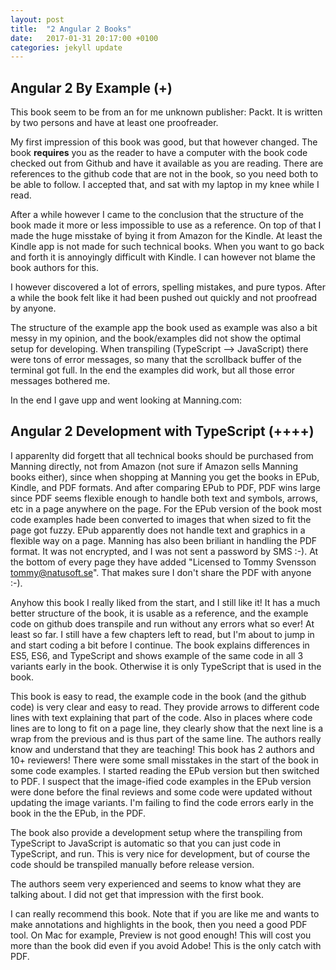 ```yaml
---
layout: post
title:  "2 Angular 2 Books"
date:   2017-01-31 20:17:00 +0100
categories: jekyll update
---
```

## Angular 2 By Example (+)

This book seem to be from an for me unknown publisher: Packt. It is written by two persons and have at least one proofreader. 

My first impression of this book was good, but that however changed. The book **requires** you as the reader to have a computer with the book code checked out from Github and have it available as you are reading. There are references to the github code that are not in the book, so you need both to be able to follow. I accepted that, and sat with my laptop in my knee while I read. 

After a while however I came to the conclusion that the structure of the book made it more or less impossible to use as a reference. On top of that I made the huge misstake of bying it from Amazon for the Kindle. At least the Kindle app is not made for such technical books. When you want to go back and forth it is annoyingly difficult with Kindle. I can however not blame the book authors for this. 

I however discovered a lot of errors, spelling mistakes, and pure typos. After a while the book felt like it had been pushed out quickly and not proofread by anyone. 

The structure of the example app the book used as example was also a bit messy in my opinion, and the book/examples did not show the optimal setup for developing. When transpiling (TypeScript --\> JavaScript) there were tons of error messages, so many that the scrollback buffer of the terminal got full. In the end the examples did work, but all those error messages bothered me. 

In the end I gave upp and went looking at Manning.com:

## Angular 2 Development with TypeScript (++++)

I apparenlty did forgett that all technical books should be purchased from Manning directly, not from Amazon (not sure if Amazon sells Manning books either), since when shopping at Manning you get the books in EPub, Kindle, and PDF formats. And after comparing EPub to PDF, PDF wins large since PDF seems flexible enough to handle both text and symbols, arrows, etc in a page anywhere on the page. For the EPub version of the book most code examples hade been converted to images that when sized to fit the page got fuzzy. EPub apparently does not handle text and graphics in a flexible way on a page. Manning has also been briliant in handling the PDF format. It was not encrypted, and I was not sent a password by SMS :-). At the bottom of every page they have added "Licensed to Tommy Svensson <tommy@natusoft.se>". That makes sure I don't share the PDF with anyone :-). 

Anyhow this book I really liked from the start, and I still like it! It has a much better structure of the book, it is usable as a reference, and the example code on github does transpile and run without any errors what so ever! At least so far. I still have a few chapters left to read, but I'm about to jump in and start coding a bit before I continue. The book explains differences in ES5, ES6, and TypeScript and shows example of the same code in all 3 variants early in the book. Otherwise it is only TypeScript that is used in the book.

This book is easy to read, the example code in the book (and the github code) is very clear and easy to read. They provide arrows to different code lines with text explaining that part of the code. Also in places where code lines are to long to fit on a page line, they clearly show that the next line is a wrap from the previous and is thus part of the same line. The authors really know and understand that they are teaching! This book has 2 authors and 10+ reviewers! There were some small misstakes in the start of the book in some code examples. I started reading the EPub version but then switched to PDF. I suspect that the image-ified code examples in the EPub version were done before the final reviews and some code were updated without updating the image variants. I'm failing to find the code errors early in the book in the the EPub, in the PDF. 

The book also provide a development setup where the transpiling from TypeScript to JavaScript is automatic so that you can just code in TypeScript, and run. This is very nice for development, but of course the code should be transpiled manually before release version. 

The authors seem very experienced and seems to know what they are talking about. I did not get that impression with the first book. 

I can really recommend this book. Note that if you are like me and wants to make annotations and highlights in the book, then you need a good PDF tool. On Mac for example, Preview is not good enough! This will cost you more than the book did even if you avoid Adobe! This is the only catch with PDF.

  


